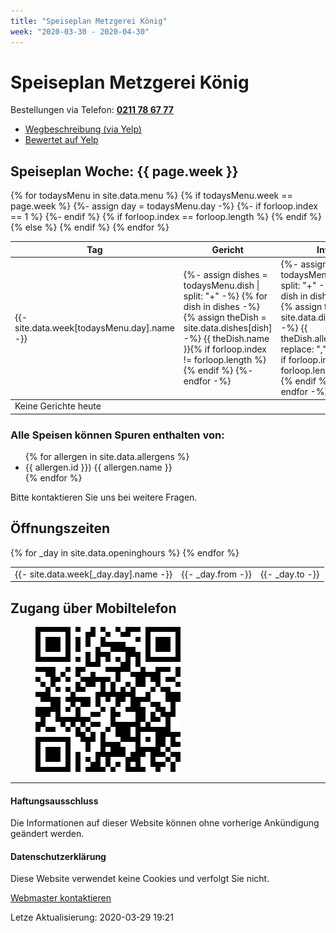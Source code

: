 ```yaml
---
title: "Speiseplan Metzgerei König"
week: "2020-03-30 - 2020-04-30"
---
```


# Speiseplan Metzgerei König

Bestellungen via Telefon: **<a href="tel:+49211786777">0211 78 67 77</a>**

* <a href="https://www.yelp.de/map/metzgerei-k%C3%B6nig-d%C3%BCsseldorf">Wegbeschreibung (via Yelp)</a>
* <a href="https://www.yelp.de/biz/metzgerei-könig-düsseldorf">Bewertet auf Yelp</a>

## Speiseplan Woche: {{ page.week }}

<table>
{% for todaysMenu in site.data.menu %}
	{% if todaysMenu.week == page.week %}
		{%- assign day = todaysMenu.day -%}
		{%- if forloop.index == 1 %}
		<thead>
			<tr>
				<th>Tag</th>
				<th>Gericht</th>
				<th>Info</th>
				<th>Preis</th>
			</tr>
		</thead>
		<tbody>
		{%- endif %}
			<tr>
				<td>
					{{- site.data.week[todaysMenu.day].name -}}
				</td>
				<!-- dish -->
				<td>
					{%- assign dishes = todaysMenu.dish | split: "+" -%}
					{% for dish in dishes -%}
						{% assign theDish = site.data.dishes[dish] -%}
						{{ theDish.name }}{% if forloop.index != forloop.length %}<br/>{% endif %}
					{%- endfor -%}
				</td>
				<!-- allergens -->
				<td class="smaller">
					{%- assign dishes = todaysMenu.dish | split: "+" -%}
					{% for dish in dishes -%}
						{% assign theDish = site.data.dishes[dish] -%}
						{{ theDish.allergens | replace: ",", ", " }}
						{% if forloop.index != forloop.length %}<br/>{% endif %}
					{%- endfor -%}
				</td>
				<td>&euro; {{ todaysMenu.price }}</td>
			</tr>
		{% if forloop.index == forloop.length %}
		</tbody>
		{% endif %}
	{% else %}
	<tr><td>Keine Gerichte heute</td></tr>
	{% endif %}
{% endfor %}
</table>

### Alle Speisen können Spuren enthalten von:

<ul class="flat-list smaller">
{% for allergen in site.data.allergens %}
	<li>{{ allergen.id }}) {{ allergen.name }}</li>
{% endfor %}
</ul>

Bitte kontaktieren Sie uns bei weitere Fragen.

## Öffnungszeiten

<table>
	{% for _day in site.data.openinghours %}
	<tr>
		<td>{{- site.data.week[_day.day].name -}}</td>
		<td>{{- _day.from -}}</td>
		<td>{{- _day.to -}}</td>
	</tr>
	{% endfor %}
</table>

## Zugang über Mobiltelefon

<figure style="width:232px">
<a href="assets/img/qr-metzgereikonigd.svg">
<img src="assets/img/qr-metzgereikonigd.svg" title="QR code für diese Website" alt="https://metzgereikonigdusseldorf.github.io/speiseplan/" />
</a>
</figure>

---

<div class="smaller">
<h4>Haftungsausschluss</h4>
<p>Die Informationen auf dieser Website können ohne vorherige Ankündigung geändert werden.</p>
<h4>Datenschutzerklärung</h4>
<p>Diese Website verwendet keine Cookies und verfolgt Sie nicht.</p>
<p><a href="mailto:webmaster@johanbove.info?subject=Speiseplan%20Metzgerei%20König">Webmaster kontaktieren</a></p>
<p>Letze Aktualisierung: 2020-03-29 19:21</p>
</div>